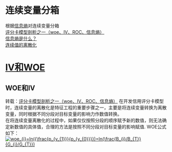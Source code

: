 # 连续变量分箱
根据[信息熵](https://www.zhihu.com/question/22178202)对连续变量分箱  
[评分卡模型剖析之一（woe、IV、ROC、信息熵）](http://blog.sina.com.cn/s/blog_8813a3ae0102uyo3.html)  
[信息熵是什么？](https://www.zhihu.com/question/22178202)  
[连续值的离散化](https://wenku.baidu.com/view/9e45b337011ca300a6c390d2.html)

# [IV和WOE](http://blog.csdn.net/kevin7658/article/details/50780391)  

## WOE和IV
转载：[评分卡模型剖析之一（woe、IV、ROC、信息熵）](http://blog.sina.com.cn/s/blog_8813a3ae0102uyo3.html)
  在开发信用评分卡模型时，连续变量的离散化是特征工程的重要步骤之一，主要是将连续变量转换为离散变量，同时根据不同分段对目标变量的影响力作数值转换。  
  在将连续变量离散化的过程中，如果仅仅按照分段的顺序赋予新的数值，则无法确定新数值的具体值，合理的方法是按照不同分段对目标变量的影响赋值.
  WOE公式如下：  
  <a href="http://www.codecogs.com/eqnedit.php?latex=woe_{i}=ln({\frac{p_{y_{1}}}{p_{y_{0}}}})=ln(\frac{B_{i}/B_{T}}{G_{i}/G_{T}})" target="_blank"><img src="http://latex.codecogs.com/gif.latex?woe_{i}=ln({\frac{p_{y_{1}}}{p_{y_{0}}}})=ln(\frac{B_{i}/B_{T}}{G_{i}/G_{T}})" title="woe_{i}=ln({\frac{p_{y_{1}}}{p_{y_{0}}}})=ln(\frac{B_{i}/B_{T}}{G_{i}/G_{T}})" /></a>

